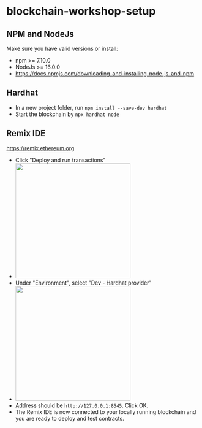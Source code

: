 # blockchain-workshop-setup

## NPM and NodeJs
Make sure you have valid versions or install:
* npm >= 7.10.0
* NodeJs >= 16.0.0
* https://docs.npmjs.com/downloading-and-installing-node-js-and-npm

## Hardhat 
* In a new project folder, run
  ```npm install --save-dev hardhat```
* Start the blockchain by ```npx hardhat node```

## Remix IDE
https://remix.ethereum.org
* Click "Deploy and run transactions"
* <img src="https://github.com/user-attachments/assets/9ab6535b-f7e3-4e4d-8f32-53bdf889468e" width="300">
* Under "Environment", select "Dev - Hardhat provider"
* <img src="https://github.com/user-attachments/assets/ca857690-fa9f-440a-abf0-64dc32a961b1" width="300">
* Address should be ```http://127.0.0.1:8545```. Click OK.
* The Remix IDE is now connected to your locally running blockchain and you are ready to deploy and test contracts.


  
